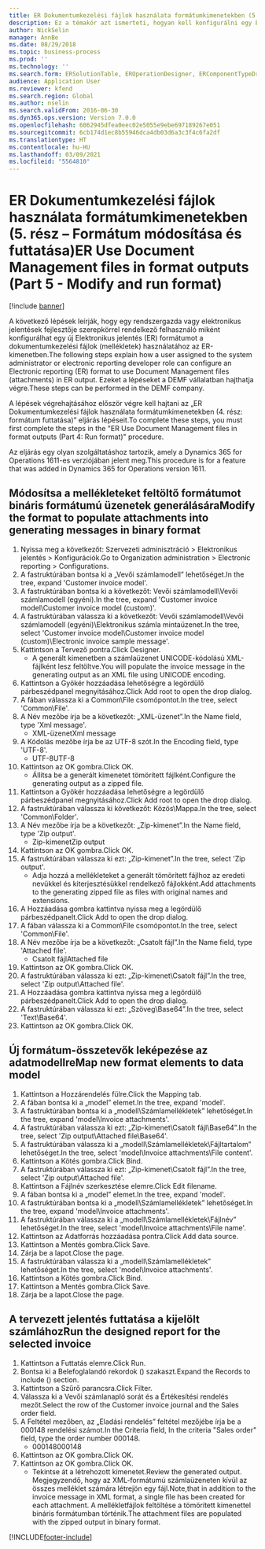 ```yaml
---
title: ER Dokumentumkezelési fájlok használata formátumkimenetekben (5. rész – Formátum módosítása és futtatása)
description: Ez a témakör azt ismerteti, hogyan kell konfigurálni egy Elektronikus jelentéskészítési (ER) formátumot a dokumentumkezelési fájlok (mellékletek) használatára az ER-kimenetben. (5. rész)
author: NickSelin
manager: AnnBe
ms.date: 08/29/2018
ms.topic: business-process
ms.prod: ''
ms.technology: ''
ms.search.form: ERSolutionTable, EROperationDesigner, ERComponentTypeDropDialog, ERExpressionDesignerFormula, SysQueryForm
audience: Application User
ms.reviewer: kfend
ms.search.region: Global
ms.author: nselin
ms.search.validFrom: 2016-06-30
ms.dyn365.ops.version: Version 7.0.0
ms.openlocfilehash: 6062945dfea0eec02e5055e9ebe697189267e051
ms.sourcegitcommit: 6cb174d1ec8b55946dca4db03d6a3c3f4c6fa2df
ms.translationtype: HT
ms.contentlocale: hu-HU
ms.lasthandoff: 03/09/2021
ms.locfileid: "5564810"
---
```

# <a name="er-use-document-management-files-in-format-outputs-part-5---modify-and-run-format"></a><span data-ttu-id="397e9-104">ER Dokumentumkezelési fájlok használata formátumkimenetekben (5. rész – Formátum módosítása és futtatása)</span><span class="sxs-lookup"><span data-stu-id="397e9-104">ER Use Document Management files in format outputs (Part 5 - Modify and run format)</span></span>

[!include [banner](../../includes/banner.md)]

<span data-ttu-id="397e9-105">A következő lépések leírják, hogy egy rendszergazda vagy elektronikus jelentések fejlesztője szerepkörrel rendelkező felhasználó miként konfigurálhat egy új Elektronikus jelentés (ER) formátumot a dokumentumkezelési fájlok (mellékletek) használatához az ER-kimenetben.</span><span class="sxs-lookup"><span data-stu-id="397e9-105">The following steps explain how a user assigned to the system administrator or electronic reporting developer role can configure an Electronic reporting (ER) format to use Document Management files (attachments) in ER output.</span></span> <span data-ttu-id="397e9-106">Ezeket a lépéseket a DEMF vállalatban hajthatja végre.</span><span class="sxs-lookup"><span data-stu-id="397e9-106">These steps can be performed in the DEMF company.</span></span>

<span data-ttu-id="397e9-107">A lépések végrehajtásához először végre kell hajtani az „ER Dokumentumkezelési fájlok használata formátumkimenetekben (4. rész: formátum futtatása)” eljárás lépéseit.</span><span class="sxs-lookup"><span data-stu-id="397e9-107">To complete these steps, you must first complete the steps in the "ER Use Document Management files in format outputs (Part 4: Run format)" procedure.</span></span>

<span data-ttu-id="397e9-108">Az eljárás egy olyan szolgáltatáshoz tartozik, amely a Dynamics 365 for Operations 1611-es verziójában jelent meg.</span><span class="sxs-lookup"><span data-stu-id="397e9-108">This procedure is for a feature that was added in Dynamics 365 for Operations version 1611.</span></span>


## <a name="modify-the-format-to-populate-attachments-into-generating-messages-in-binary-format"></a><span data-ttu-id="397e9-109">Módosítsa a mellékleteket feltöltő formátumot bináris formátumú üzenetek generálására</span><span class="sxs-lookup"><span data-stu-id="397e9-109">Modify the format to populate attachments into generating messages in binary format</span></span>
1. <span data-ttu-id="397e9-110">Nyissa meg a következőt: Szervezeti adminisztráció > Elektronikus jelentés > Konfigurációk.</span><span class="sxs-lookup"><span data-stu-id="397e9-110">Go to Organization administration > Electronic reporting > Configurations.</span></span>
2. <span data-ttu-id="397e9-111">A fastruktúrában bontsa ki a „Vevői számlamodell” lehetőséget.</span><span class="sxs-lookup"><span data-stu-id="397e9-111">In the tree, expand 'Customer invoice model'.</span></span>
3. <span data-ttu-id="397e9-112">A fastruktúrában bontsa ki a következőt: Vevői számlamodell\Vevői számlamodell (egyéni).</span><span class="sxs-lookup"><span data-stu-id="397e9-112">In the tree, expand 'Customer invoice model\Customer invoice model (custom)'.</span></span>
4. <span data-ttu-id="397e9-113">A fastruktúrában válassza ki a következőt: Vevői számlamodell\Vevői számlamodell (egyéni)\Elektronikus számla mintaüzenet.</span><span class="sxs-lookup"><span data-stu-id="397e9-113">In the tree, select 'Customer invoice model\Customer invoice model (custom)\Electronic invoice sample message'.</span></span>
5. <span data-ttu-id="397e9-114">Kattintson a Tervező pontra.</span><span class="sxs-lookup"><span data-stu-id="397e9-114">Click Designer.</span></span>
    * <span data-ttu-id="397e9-115">A generált kimenetben a számlaüzenet UNICODE-kódolású XML-fájlként lesz feltöltve.</span><span class="sxs-lookup"><span data-stu-id="397e9-115">You will populate the invoice message in the generating output as an XML file using UNICODE encoding.</span></span>  
6. <span data-ttu-id="397e9-116">Kattintson a Gyökér hozzáadása lehetőségre a legördülő párbeszédpanel megnyitásához.</span><span class="sxs-lookup"><span data-stu-id="397e9-116">Click Add root to open the drop dialog.</span></span>
7. <span data-ttu-id="397e9-117">A fában válassza ki a Common\File csomópontot.</span><span class="sxs-lookup"><span data-stu-id="397e9-117">In the tree, select 'Common\File'.</span></span>
8. <span data-ttu-id="397e9-118">A Név mezőbe írja be a következőt: „XML-üzenet”.</span><span class="sxs-lookup"><span data-stu-id="397e9-118">In the Name field, type 'Xml message'.</span></span>
    * <span data-ttu-id="397e9-119">XML-üzenet</span><span class="sxs-lookup"><span data-stu-id="397e9-119">Xml message</span></span>  
9. <span data-ttu-id="397e9-120">A Kódolás mezőbe írja be az UTF-8 szót.</span><span class="sxs-lookup"><span data-stu-id="397e9-120">In the Encoding field, type 'UTF-8'.</span></span>
    * <span data-ttu-id="397e9-121">UTF-8</span><span class="sxs-lookup"><span data-stu-id="397e9-121">UTF-8</span></span>  
10. <span data-ttu-id="397e9-122">Kattintson az OK gombra.</span><span class="sxs-lookup"><span data-stu-id="397e9-122">Click OK.</span></span>
    * <span data-ttu-id="397e9-123">Állítsa be a generált kimenetet tömörített fájlként.</span><span class="sxs-lookup"><span data-stu-id="397e9-123">Configure the generating output as a zipped file.</span></span>  
11. <span data-ttu-id="397e9-124">Kattintson a Gyökér hozzáadása lehetőségre a legördülő párbeszédpanel megnyitásához.</span><span class="sxs-lookup"><span data-stu-id="397e9-124">Click Add root to open the drop dialog.</span></span>
12. <span data-ttu-id="397e9-125">A fastruktúrában válassza ki következőt: Közös\Mappa.</span><span class="sxs-lookup"><span data-stu-id="397e9-125">In the tree, select 'Common\Folder'.</span></span>
13. <span data-ttu-id="397e9-126">A Név mezőbe írja be a következőt: „Zip-kimenet”.</span><span class="sxs-lookup"><span data-stu-id="397e9-126">In the Name field, type 'Zip output'.</span></span>
    * <span data-ttu-id="397e9-127">Zip-kimenet</span><span class="sxs-lookup"><span data-stu-id="397e9-127">Zip output</span></span>  
14. <span data-ttu-id="397e9-128">Kattintson az OK gombra.</span><span class="sxs-lookup"><span data-stu-id="397e9-128">Click OK.</span></span>
15. <span data-ttu-id="397e9-129">A fastruktúrában válassza ki ezt: „Zip-kimenet”.</span><span class="sxs-lookup"><span data-stu-id="397e9-129">In the tree, select 'Zip output'.</span></span>
    * <span data-ttu-id="397e9-130">Adja hozzá a mellékleteket a generált tömörített fájlhoz az eredeti nevükkel és kiterjesztésükkel rendelkező fájlokként.</span><span class="sxs-lookup"><span data-stu-id="397e9-130">Add attachments to the generating zipped file as files with original names and extensions.</span></span>  
16. <span data-ttu-id="397e9-131">A Hozzáadása gombra kattintva nyissa meg a legördülő párbeszédpanelt.</span><span class="sxs-lookup"><span data-stu-id="397e9-131">Click Add to open the drop dialog.</span></span>
17. <span data-ttu-id="397e9-132">A fában válassza ki a Common\File csomópontot.</span><span class="sxs-lookup"><span data-stu-id="397e9-132">In the tree, select 'Common\File'.</span></span>
18. <span data-ttu-id="397e9-133">A Név mezőbe írja be a következőt: „Csatolt fájl”.</span><span class="sxs-lookup"><span data-stu-id="397e9-133">In the Name field, type 'Attached file'.</span></span>
    * <span data-ttu-id="397e9-134">Csatolt fájl</span><span class="sxs-lookup"><span data-stu-id="397e9-134">Attached file</span></span>  
19. <span data-ttu-id="397e9-135">Kattintson az OK gombra.</span><span class="sxs-lookup"><span data-stu-id="397e9-135">Click OK.</span></span>
20. <span data-ttu-id="397e9-136">A fastruktúrában válassza ki ezt: „Zip-kimenet\Csatolt fájl”.</span><span class="sxs-lookup"><span data-stu-id="397e9-136">In the tree, select 'Zip output\Attached file'.</span></span>
21. <span data-ttu-id="397e9-137">A Hozzáadása gombra kattintva nyissa meg a legördülő párbeszédpanelt.</span><span class="sxs-lookup"><span data-stu-id="397e9-137">Click Add to open the drop dialog.</span></span>
22. <span data-ttu-id="397e9-138">A fastruktúrában válassza ki ezt: „Szöveg\Base64”.</span><span class="sxs-lookup"><span data-stu-id="397e9-138">In the tree, select 'Text\Base64'.</span></span>
23. <span data-ttu-id="397e9-139">Kattintson az OK gombra.</span><span class="sxs-lookup"><span data-stu-id="397e9-139">Click OK.</span></span>

## <a name="map-new-format-elements-to-data-model"></a><span data-ttu-id="397e9-140">Új formátum-összetevők leképezése az adatmodellre</span><span class="sxs-lookup"><span data-stu-id="397e9-140">Map new format elements to data model</span></span>
1. <span data-ttu-id="397e9-141">Kattintson a Hozzárendelés fülre.</span><span class="sxs-lookup"><span data-stu-id="397e9-141">Click the Mapping tab.</span></span>
2. <span data-ttu-id="397e9-142">A fában bontsa ki a „model” elemet.</span><span class="sxs-lookup"><span data-stu-id="397e9-142">In the tree, expand 'model'.</span></span>
3. <span data-ttu-id="397e9-143">A fastruktúrában bontsa ki a „modell\Számlamellékletek” lehetőséget.</span><span class="sxs-lookup"><span data-stu-id="397e9-143">In the tree, expand 'model\Invoice attachments'.</span></span>
4. <span data-ttu-id="397e9-144">A fastruktúrában válassza ki ezt: „Zip-kimenet\Csatolt fájl\Base64”.</span><span class="sxs-lookup"><span data-stu-id="397e9-144">In the tree, select 'Zip output\Attached file\Base64'.</span></span>
5. <span data-ttu-id="397e9-145">A fastruktúrában válassza ki a „modell\Számlamellékletek\Fájltartalom” lehetőséget.</span><span class="sxs-lookup"><span data-stu-id="397e9-145">In the tree, select 'model\Invoice attachments\File content'.</span></span>
6. <span data-ttu-id="397e9-146">Kattintson a Kötés gombra.</span><span class="sxs-lookup"><span data-stu-id="397e9-146">Click Bind.</span></span>
7. <span data-ttu-id="397e9-147">A fastruktúrában válassza ki ezt: „Zip-kimenet\Csatolt fájl”.</span><span class="sxs-lookup"><span data-stu-id="397e9-147">In the tree, select 'Zip output\Attached file'.</span></span>
8. <span data-ttu-id="397e9-148">Kattintson a Fájlnév szerkesztése elemre.</span><span class="sxs-lookup"><span data-stu-id="397e9-148">Click Edit filename.</span></span>
9. <span data-ttu-id="397e9-149">A fában bontsa ki a „model” elemet.</span><span class="sxs-lookup"><span data-stu-id="397e9-149">In the tree, expand 'model'.</span></span>
10. <span data-ttu-id="397e9-150">A fastruktúrában bontsa ki a „modell\Számlamellékletek” lehetőséget.</span><span class="sxs-lookup"><span data-stu-id="397e9-150">In the tree, expand 'model\Invoice attachments'.</span></span>
11. <span data-ttu-id="397e9-151">A fastruktúrában válassza ki a „modell\Számlamellékletek\Fájlnév” lehetőséget.</span><span class="sxs-lookup"><span data-stu-id="397e9-151">In the tree, select 'model\Invoice attachments\File name'.</span></span>
12. <span data-ttu-id="397e9-152">Kattintson az Adatforrás hozzáadása pontra.</span><span class="sxs-lookup"><span data-stu-id="397e9-152">Click Add data source.</span></span>
13. <span data-ttu-id="397e9-153">Kattintson a Mentés gombra.</span><span class="sxs-lookup"><span data-stu-id="397e9-153">Click Save.</span></span>
14. <span data-ttu-id="397e9-154">Zárja be a lapot.</span><span class="sxs-lookup"><span data-stu-id="397e9-154">Close the page.</span></span>
15. <span data-ttu-id="397e9-155">A fastruktúrában válassza ki a „modell\Számlamellékletek” lehetőséget.</span><span class="sxs-lookup"><span data-stu-id="397e9-155">In the tree, select 'model\Invoice attachments'.</span></span>
16. <span data-ttu-id="397e9-156">Kattintson a Kötés gombra.</span><span class="sxs-lookup"><span data-stu-id="397e9-156">Click Bind.</span></span>
17. <span data-ttu-id="397e9-157">Kattintson a Mentés gombra.</span><span class="sxs-lookup"><span data-stu-id="397e9-157">Click Save.</span></span>
18. <span data-ttu-id="397e9-158">Zárja be a lapot.</span><span class="sxs-lookup"><span data-stu-id="397e9-158">Close the page.</span></span>

## <a name="run-the-designed-report-for-the-selected-invoice"></a><span data-ttu-id="397e9-159">A tervezett jelentés futtatása a kijelölt számlához</span><span class="sxs-lookup"><span data-stu-id="397e9-159">Run the designed report for the selected invoice</span></span>
1. <span data-ttu-id="397e9-160">Kattintson a Futtatás elemre.</span><span class="sxs-lookup"><span data-stu-id="397e9-160">Click Run.</span></span>
2. <span data-ttu-id="397e9-161">Bontsa ki a Belefoglalandó rekordok () szakaszt.</span><span class="sxs-lookup"><span data-stu-id="397e9-161">Expand the Records to include () section.</span></span>
3. <span data-ttu-id="397e9-162">Kattintson a Szűrő parancsra.</span><span class="sxs-lookup"><span data-stu-id="397e9-162">Click Filter.</span></span>
4. <span data-ttu-id="397e9-163">Válassza ki a Vevői számlanapló sorát és a Értékesítési rendelés mezőt.</span><span class="sxs-lookup"><span data-stu-id="397e9-163">Select the row of the Customer invoice journal and the Sales order field.</span></span>
5. <span data-ttu-id="397e9-164">A Feltétel mezőben, az „Eladási rendelés” feltétel mezőjébe írja be a 000148 rendelési számot.</span><span class="sxs-lookup"><span data-stu-id="397e9-164">In the Criteria field, In the criteria "Sales order" field, type the order number 000148.</span></span>
    * <span data-ttu-id="397e9-165">000148</span><span class="sxs-lookup"><span data-stu-id="397e9-165">000148</span></span>  
6. <span data-ttu-id="397e9-166">Kattintson az OK gombra.</span><span class="sxs-lookup"><span data-stu-id="397e9-166">Click OK.</span></span>
7. <span data-ttu-id="397e9-167">Kattintson az OK gombra.</span><span class="sxs-lookup"><span data-stu-id="397e9-167">Click OK.</span></span>
    * <span data-ttu-id="397e9-168">Tekintse át a létrehozott kimenetet.</span><span class="sxs-lookup"><span data-stu-id="397e9-168">Review the generated output.</span></span> <span data-ttu-id="397e9-169">Megjegyzendő, hogy az XML-formátumú számlaüzeneten kívül az összes melléklet számára létrejön egy fájl.</span><span class="sxs-lookup"><span data-stu-id="397e9-169">Note,that in addition to the invoice message in XML format, a single file has been created for each attachment.</span></span> <span data-ttu-id="397e9-170">A mellékletfájlok feltöltése a tömörített kimenettel bináris formátumban történik.</span><span class="sxs-lookup"><span data-stu-id="397e9-170">The attachment files are populated with the zipped output in binary format.</span></span>  



[!INCLUDE[footer-include](../../../../includes/footer-banner.md)]